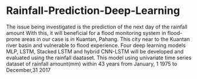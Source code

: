 # Rainfall-Prediction-Deep-Learning
The issue being investigated is the prediction of the next day of the rainfall amount
With this, it will beneficial for a flood monitoring system in flood-prone areas in our case is in Kuantan, Pahang. 
This city near to the Kuantan river basin and vulnerable to flood experience. 
Four deep learning models MLP, LSTM, Stacked LSTM and hybrid CNN-LSTM will be developed and evaluated using the rainfall daataset.
This model using univariate time series dataset of rainfall amount(mm) within 43 years from January, 1 1975 to December,31 2017

